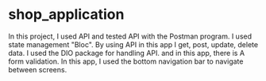 # shop_application
In this project, I used API and tested API with the Postman program. I used state management "Bloc". By using API in this app I get, post, update, delete data. I used the DIO package for handling API. and in this app, there is A form validation. In this app, I used the bottom navigation bar to navigate between screens.
